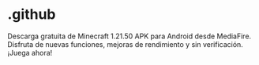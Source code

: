 # .github
Descarga gratuita de Minecraft 1.21.50 APK para Android desde MediaFire. Disfruta de nuevas funciones, mejoras de rendimiento y sin verificación. ¡Juega ahora!

